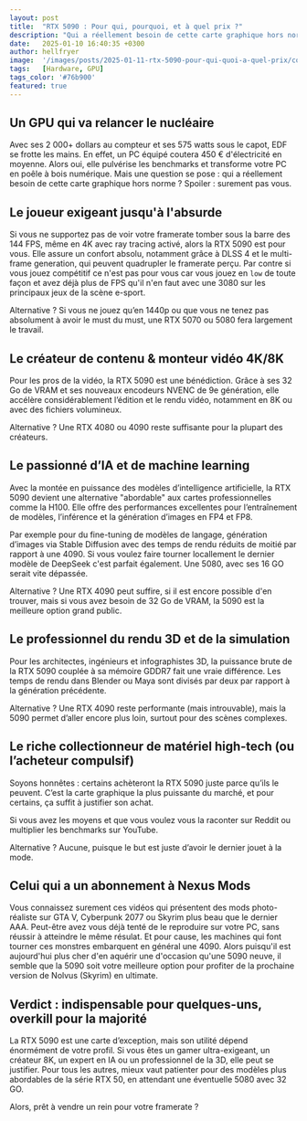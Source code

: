 ```yaml
---
layout: post
title:  "RTX 5090 : Pour qui, pourquoi, et à quel prix ?"
description: "Qui a réellement besoin de cette carte graphique hors norme ? Spoiler : surement pas vous."
date:   2025-01-10 16:40:35 +0300
author: hellfryer
image:  '/images/posts/2025-01-11-rtx-5090-pour-qui-quoi-a-quel-prix/cover.webp'
tags:   [Hardware, GPU]
tags_color: '#76b900'
featured: true
---
```


## Un GPU qui va relancer le nucléaire
Avec ses 2 000+ dollars au compteur et ses 575 watts sous le capot, EDF se frotte les mains. En effet, un PC équipé coutera 450 € d'électricité en moyenne. Alors oui, elle pulvérise les benchmarks et transforme votre PC en poêle à bois numérique. Mais une question se pose : qui a réellement besoin de cette carte graphique hors norme ? Spoiler : surement pas vous.

## Le joueur exigeant jusqu'à l'absurde
Si vous ne supportez pas de voir votre framerate tomber sous la barre des 144 FPS, même en 4K avec ray tracing activé, alors la RTX 5090 est pour vous. Elle assure un confort absolu, notamment grâce à DLSS 4 et le multi-frame generation, qui peuvent quadrupler le framerate perçu. Par contre si vous jouez compétitif ce n'est pas pour vous car vous jouez en `low` de toute façon et avez déjà plus de FPS qu'il n'en faut avec une 3080 sur les principaux jeux de la scène e-sport.

Alternative ? Si vous ne jouez qu’en 1440p ou que vous ne tenez pas absolument à avoir le must du must, une RTX 5070 ou 5080 fera largement le travail.

## Le créateur de contenu & monteur vidéo 4K/8K
Pour les pros de la vidéo, la RTX 5090 est une bénédiction. Grâce à ses 32 Go de VRAM et ses nouveaux encodeurs NVENC de 9e génération, elle accélère considérablement l’édition et le rendu vidéo, notamment en 8K ou avec des fichiers volumineux.

Alternative ? Une RTX 4080 ou 4090 reste suffisante pour la plupart des créateurs.

## Le passionné d’IA et de machine learning
Avec la montée en puissance des modèles d’intelligence artificielle, la RTX 5090 devient une alternative "abordable" aux cartes professionnelles comme la H100. Elle offre des performances excellentes pour l’entraînement de modèles, l’inférence et la génération d’images en FP4 et FP8.

Par exemple pour du fine-tuning de modèles de langage, génération d’images via Stable Diffusion avec des temps de rendu réduits de moitié par rapport à une 4090. Si vous voulez faire tourner locallement le dernier modèle de DeepSeek c'est parfait également. Une 5080, avec ses 16 GO serait vite dépassée.

Alternative ? Une RTX 4090 peut suffire, si il est encore possible d'en trouver, mais si vous avez besoin de 32 Go de VRAM, la 5090 est la meilleure option grand public.

## Le professionnel du rendu 3D et de la simulation
Pour les architectes, ingénieurs et infographistes 3D, la puissance brute de la RTX 5090 couplée à sa mémoire GDDR7 fait une vraie différence. Les temps de rendu dans Blender ou Maya sont divisés par deux par rapport à la génération précédente.

Alternative ? Une RTX 4090 reste performante (mais introuvable), mais la 5090 permet d’aller encore plus loin, surtout pour des scènes complexes.

## Le riche collectionneur de matériel high-tech (ou l’acheteur compulsif)
Soyons honnêtes : certains achèteront la RTX 5090 juste parce qu’ils le peuvent. C’est la carte graphique la plus puissante du marché, et pour certains, ça suffit à justifier son achat.

Si vous avez les moyens et que vous voulez vous la raconter sur Reddit ou multiplier les benchmarks sur YouTube.

Alternative ? Aucune, puisque le but est juste d’avoir le dernier jouet à la mode.

## Celui qui a un abonnement à Nexus Mods
Vous connaissez surement ces vidéos qui présentent des mods photo-réaliste sur GTA V, Cyberpunk 2077 ou Skyrim plus beau que le dernier AAA. Peut-être avez vous déjà tenté de le reproduire sur votre PC, sans réussir à atteindre le même résulat. Et pour cause, les machines qui font tourner ces monstres embarquent en général une 4090. Alors puisqu'il est aujourd'hui plus cher d'en aquérir une d'occasion qu'une 5090 neuve, il semble que la 5090 soit votre meilleure option pour profiter de la prochaine version de Nolvus (Skyrim) en ultimate.

## Verdict : indispensable pour quelques-uns, overkill pour la majorité
La RTX 5090 est une carte d’exception, mais son utilité dépend énormément de votre profil. Si vous êtes un gamer ultra-exigeant, un créateur 8K, un expert en IA ou un professionnel de la 3D, elle peut se justifier. Pour tous les autres, mieux vaut patienter pour des modèles plus abordables de la série RTX 50, en attendant une éventuelle 5080 avec 32 GO.

Alors, prêt à vendre un rein pour votre framerate ?